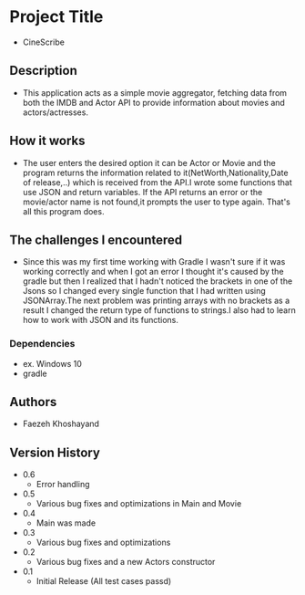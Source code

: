 # Project Title

* CineScribe

## Description

* This application acts as a simple movie aggregator, fetching data from both the IMDB and Actor API to provide information about movies and  actors/actresses.

## How it works

* The user enters the desired option it can be Actor or Movie and the program returns the information related to it(NetWorth,Nationality,Date of release,..) which is received from the API.I wrote some functions that use JSON and return variables. If the API returns an error or the movie/actor name is not found,it prompts the user to type again. That's all this program does. 

## The challenges I encountered

* Since this was my first time working with Gradle I wasn't sure if it was working correctly and when I got an error I thought it's caused by the gradle but then I realized that I hadn't noticed the brackets in one of the Jsons so I changed every single function that I had written using JSONArray.The next problem was printing arrays with no brackets as a result I changed the return type of functions to strings.I also had to learn how to work with JSON and its functions.

### Dependencies

* ex. Windows 10
* gradle 

## Authors

* Faezeh Khoshayand

## Version History
* 0.6
    * Error handling
* 0.5
    * Various bug fixes and optimizations in Main and Movie
* 0.4
    * Main was made
* 0.3
    * Various bug fixes and optimizations
* 0.2
    * Various bug fixes and a new Actors constructor
* 0.1
    * Initial Release (All test cases passd)

